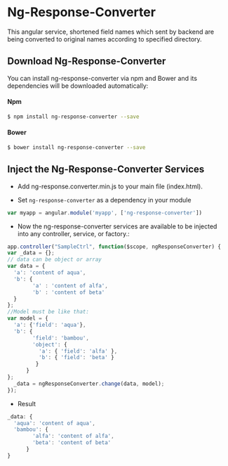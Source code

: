 # Ng-Response-Converter

This angular service, shortened field names which sent by backend are being converted to original names according to specified directory.

## Download Ng-Response-Converter

You can install ng-response-converter via npm and Bower and its dependencies will be downloaded
automatically:

#### Npm
```bash
$ npm install ng-response-converter --save
```

#### Bower
```bash
$ bower install ng-response-converter --save
```

## Inject the Ng-Response-Converter Services
- Add ng-response.converter.min.js to your main file (index.html).

- Set `ng-response-converter` as a dependency in your module
```javascript
var myapp = angular.module('myapp', ['ng-response-converter'])
```

- Now the ng-response-converter services are available to be injected into any controller, service, or factory.:
```javascript
app.controller("SampleCtrl", function($scope, ngResponseConverter) {
var _data = {}; 
// data can be object or array
var data = {
  'a': 'content of aqua',
  'b': {
        'a' : 'content of alfa',
        'b' : 'content of beta'
  }
};
//Model must be like that:
var model = {
  'a': {'field': 'aqua'},
  'b': {
        'field': 'bambou',
        'object': {
          'a': { 'field': 'alfa' },
          'b': { 'field': 'beta' }
         }
      }
};
  _data = ngResponseConverter.change(data, model);
});
```

- Result
```javascript
_data: {
  'aqua': 'content of aqua',
  'bambou': {
        'alfa': 'content of alfa',
        'beta': 'content of beta'
      }
}
```
